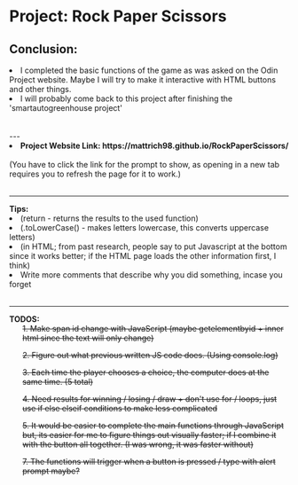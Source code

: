 <h1>Project: Rock Paper Scissors</h1>
<h2><strong>Conclusion:</strong></h2>
<li>I completed the basic functions of the game as was asked on the Odin Project website. Maybe I will try to make it interactive with HTML buttons and other things.</li>
<li>I will probably come back to this project after finishing the 'smartautogreenhouse project'</li>
<br>
<br>
---
<li><strong>Project Website Link: https://mattrich98.github.io/RockPaperScissors/</strong></li>
<br>
(You have to click the link for the prompt to show, as opening in a new tab requires you to refresh the page for it to work.)
<br>
<br>
<hr>
<strong>Tips:</strong>
<li>(return - returns the results to the used function)</li>
<li>(.toLowerCase() - makes letters lowercase, this converts uppercase letters)</li>
<li>(in HTML; from past research, people say to put Javascript <script src=""></script> at the bottom since it works better; if the HTML page loads the other information first, I think)</li>
<li>Write more comments that describe why you did something, incase you forget
<br>
<br>
<hr>
<strong>TODOS:</strong>
<ul><s>1. Make span id change with JavaScript (maybe getelementbyid + inner html since the text will only change)</s></ul>
<ul><s>2. Figure out what previous written JS code does. (Using console.log)</s></ul>
<ul><s>3. Each time the player chooses a choice, the computer does at the same time. (5 total)</s></ul>
<ul><s>4. Need results for winning / losing / draw + don't use for / loops, just use if else elseif conditions to make less complicated</s></ul>
<ul><s>5. It would be easier to complete the main functions through JavaScript but, its easier for me to figure things out visually faster; if I combine it with the button all together. (I was wrong, it was faster without)</s></ul>
<ul><s>7. The functions will trigger when a button is pressed / type with alert prompt maybe?</ul></s></ul>
<br>
